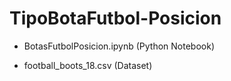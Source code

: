 # TipoBotaFutbol-Posicion

* BotasFutbolPosicion.ipynb (Python Notebook)

* football_boots_18.csv (Dataset)

